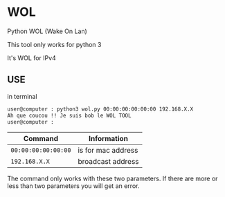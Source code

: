 # WOL
Python WOL (Wake On Lan)

This tool only works for python 3

It's WOL for IPv4

## USE

in terminal
```bash
user@computer : python3 wol.py 00:00:00:00:00:00 192.168.X.X
Ah que coucou !! Je suis bob le WOL TOOL
user@computer :
```
| Command         | Information          |
|----------------|----------------|
|`00:00:00:00:00:00` |is for mac address |
|`192.168.X.X`      |broadcast address |

The command only works with these two parameters. If there are more or less than two parameters you will get an error.
